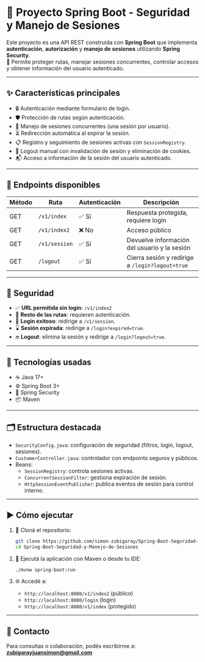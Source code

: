 # 🚀 Proyecto Spring Boot - Seguridad y Manejo de Sesiones

Este proyecto es una API REST construida con **Spring Boot** que implementa **autenticación**, **autorización** y **manejo de sesiones** utilizando **Spring Security**.  
🔐 Permite proteger rutas, manejar sesiones concurrentes, controlar accesos y obtener información del usuario autenticado.

---

## ✨ Características principales

- 🔒 Autenticación mediante formulario de login.
- 🛡️ Protección de rutas según autenticación.
- 👥 Manejo de sesiones concurrentes (una sesión por usuario).
- ⏳ Redirección automática al expirar la sesión.
- 📋 Registro y seguimiento de sesiones activas con `SessionRegistry`.
- 🚪 Logout manual con invalidación de sesión y eliminación de cookies.
- 📬 Acceso a información de la sesión del usuario autenticado.

---

## 📌 Endpoints disponibles

| Método | Ruta              | Autenticación | Descripción                                       |
|--------|-------------------|---------------|---------------------------------------------------|
| GET    | `/v1/index`       | ✅ Sí         | Respuesta protegida, requiere login              |
| GET    | `/v1/index2`      | ❌ No         | Acceso público                                    |
| GET    | `/v1/session`     | ✅ Sí         | Devuelve información del usuario y la sesión     |
| GET    | `/logout`         | ✅ Sí         | Cierra sesión y redirige a `/login?logout=true`  |

---

## 🔐 Seguridad

- ✅ **URL permitida sin login**: `/v1/index2`
- 🔐 **Resto de las rutas**: requieren autenticación.
- 🎯 **Login exitoso**: redirige a `/v1/session`.
- ⌛ **Sesión expirada**: redirige a `/login?expired=true`.
- 🔚 **Logout**: elimina la sesión y redirige a `/login?logout=true`.

---

## 🧰 Tecnologías usadas

- ☕ Java 17+
- ⚙️ Spring Boot 3+
- 🔐 Spring Security
- 📦 Maven

---

## 🗂️ Estructura destacada

- `SecurityConfig.java`: configuración de seguridad (filtros, login, logout, sesiones).
- `CustomerController.java`: controlador con endpoints seguros y públicos.
- Beans:
  - `SessionRegistry`: controla sesiones activas.
  - `ConcurrentSessionFilter`: gestiona expiración de sesión.
  - `HttpSessionEventPublisher`: publica eventos de sesión para control interno.

---

## ▶️ Cómo ejecutar

1. 🧬 Cloná el repositorio:
   ```bash
   git clone https://github.com/simon-zubigaray/Spring-Boot-Seguridad-y-Manejo-de-Sesiones
   cd Spring-Boot-Seguridad-y-Manejo-de-Sesiones
   ```

2. 🚀 Ejecutá la aplicación con Maven o desde tu IDE:
   ```bash
   ./mvnw spring-boot:run
   ```

3. 🌐 Accedé a:
   - `http://localhost:8080/v1/index2` (público)
   - `http://localhost:8080/login` (login)
   - `http://localhost:8080/v1/index` (protegido)

---

## 📩 Contacto

Para consultas o colaboración, podés escribirme a:  
**zubigarayjuansimon@gmail.com**